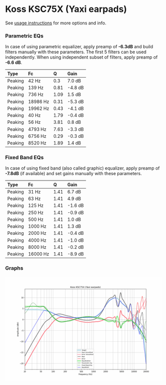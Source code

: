 # Koss KSC75X (Yaxi earpads)
See [usage instructions](https://github.com/jaakkopasanen/AutoEq#usage) for more options and info.

### Parametric EQs
In case of using parametric equalizer, apply preamp of **-6.3dB** and build filters manually
with these parameters. The first 5 filters can be used independently.
When using independent subset of filters, apply preamp of **-6.6 dB**.

| Type    | Fc       |    Q | Gain    |
|:--------|:---------|:-----|:--------|
| Peaking | 42 Hz    | 0.3  | 7.0 dB  |
| Peaking | 139 Hz   | 0.81 | -4.8 dB |
| Peaking | 736 Hz   | 1.09 | 1.5 dB  |
| Peaking | 18986 Hz | 0.31 | -5.3 dB |
| Peaking | 19962 Hz | 0.43 | -4.1 dB |
| Peaking | 40 Hz    | 1.79 | -0.4 dB |
| Peaking | 56 Hz    | 3.81 | 0.8 dB  |
| Peaking | 4793 Hz  | 7.63 | -3.3 dB |
| Peaking | 6756 Hz  | 0.29 | -0.3 dB |
| Peaking | 8520 Hz  | 1.89 | 1.4 dB  |

### Fixed Band EQs
In case of using fixed band (also called graphic) equalizer, apply preamp of **-7.8dB**
(if available) and set gains manually with these parameters.

| Type    | Fc       |    Q | Gain    |
|:--------|:---------|:-----|:--------|
| Peaking | 31 Hz    | 1.41 | 6.7 dB  |
| Peaking | 63 Hz    | 1.41 | 4.9 dB  |
| Peaking | 125 Hz   | 1.41 | -1.6 dB |
| Peaking | 250 Hz   | 1.41 | -0.9 dB |
| Peaking | 500 Hz   | 1.41 | 1.0 dB  |
| Peaking | 1000 Hz  | 1.41 | 1.3 dB  |
| Peaking | 2000 Hz  | 1.41 | -0.4 dB |
| Peaking | 4000 Hz  | 1.41 | -1.0 dB |
| Peaking | 8000 Hz  | 1.41 | -0.2 dB |
| Peaking | 16000 Hz | 1.41 | -8.9 dB |

### Graphs
![](./Koss%20KSC75X%20(Yaxi%20earpads).png)